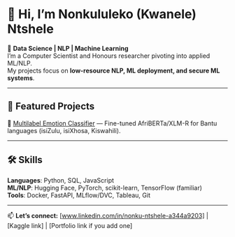 # 👋 Hi, I’m Nonkululeko (Kwanele) Ntshele  

🎯 **Data Science | NLP | Machine Learning**  
I’m a Computer Scientist and Honours researcher pivoting into applied ML/NLP.  
My projects focus on **low-resource NLP, ML deployment, and secure ML systems**.  

---

## 🚀 Featured Projects  

🔹 [Multilabel Emotion Classifier](View-my-repos) — Fine-tuned AfriBERTa/XLM-R for Bantu languages (isiZulu, isiXhosa, Kiswahili).  
 

---

## 🛠 Skills  
**Languages**: Python, SQL, JavaScript  
**ML/NLP**: Hugging Face, PyTorch, scikit-learn, TensorFlow (familiar)  
**Tools**: Docker, FastAPI, MLflow/DVC, Tableau, Git  

---

📫 **Let’s connect:** [www.linkedin.com/in/nonku-ntshele-a344a9203] | [Kaggle link] | [Portfolio link if you add one]
